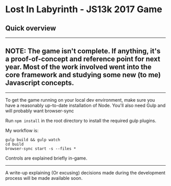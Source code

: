 # Lost In Labyrinth - JS13k 2017 Game
## Quick overview
---

**NOTE**: The game isn't complete. If anything, it's a proof-of-concept and reference point for next year.
Most of the work involved went into the core framework and studying some new (to me) Javascript concepts. 
---

---

To get the game running on your local dev environment, make sure you have a reasonably up-to-date installation of Node.
You'll also need Gulp and will probably want browser-sync

Run `npm install` in the root directory to install the required gulp plugins.

My workflow is:
```
gulp build && gulp watch
cd build
browser-sync start -s --files *
```

Controls are explained briefly in-game.

---

A write-up explaining (Or excusing) decisions made during the development process will be made available soon.
